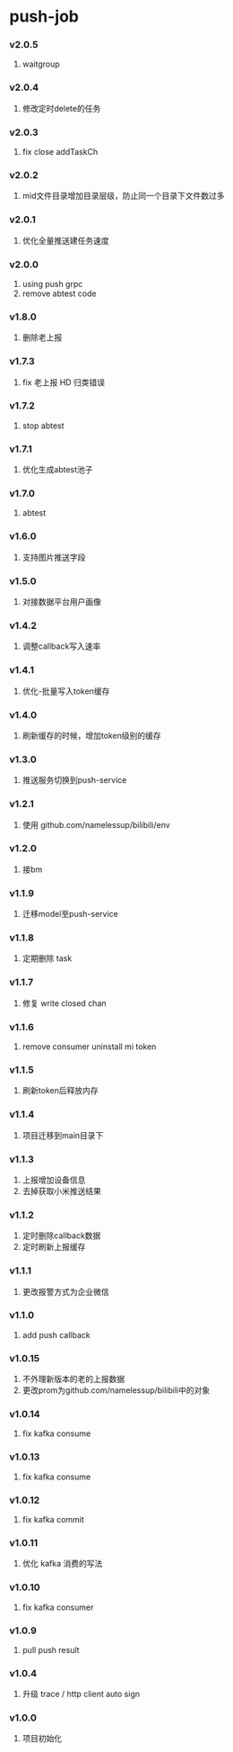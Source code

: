 # push-job

### v2.0.5
1. waitgroup

### v2.0.4
1. 修改定时delete的任务

### v2.0.3
1. fix close addTaskCh

### v2.0.2
1. mid文件目录增加目录层级，防止同一个目录下文件数过多

### v2.0.1
1. 优化全量推送建任务速度

### v2.0.0
1. using push grpc
2. remove abtest code

### v1.8.0
1. 删除老上报

### v1.7.3
1. fix 老上报 HD 归类错误

### v1.7.2
1. stop abtest

### v1.7.1
1. 优化生成abtest池子

### v1.7.0
1. abtest

### v1.6.0
1. 支持图片推送字段

### v1.5.0
1. 对接数据平台用户画像

### v1.4.2
1. 调整callback写入速率

### v1.4.1
1. 优化-批量写入token缓存

### v1.4.0
1. 刷新缓存的时候，增加token级别的缓存

### v1.3.0
1. 推送服务切换到push-service

### v1.2.1
1. 使用 github.com/namelessup/bilibili/env

### v1.2.0
1. 接bm

### v1.1.9
1. 迁移model至push-service

### v1.1.8
1. 定期删除 task

### v1.1.7
1. 修复 write closed chan

### v1.1.6
1. remove consumer uninstall mi token

### v1.1.5
1. 刷新token后释放内存

### v1.1.4
1. 项目迁移到main目录下

### v1.1.3
1. 上报增加设备信息
2. 去掉获取小米推送结果

### v1.1.2
1. 定时删除callback数据
2. 定时刷新上报缓存

### v1.1.1
1. 更改报警方式为企业微信

### v1.1.0
1. add push callback

### v1.0.15
1. 不外理新版本的老的上报数据
2. 更改prom为github.com/namelessup/bilibili中的对象

### v1.0.14
1. fix kafka consume

### v1.0.13
1. fix kafka consume

### v1.0.12
1. fix kafka commit

### v1.0.11
1. 优化 kafka 消费的写法

### v1.0.10
1. fix kafka consumer

### v1.0.9
1. pull push result

### v1.0.4
1. 升级 trace / http client auto sign

### v1.0.0
1. 项目初始化
